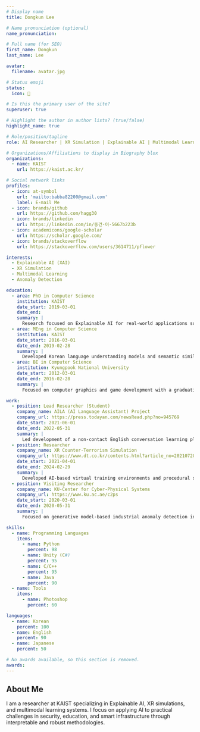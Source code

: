 ```yaml
---
# Display name
title: Dongkun Lee

# Name pronunciation (optional)
name_pronunciation: 

# Full name (for SEO)
first_name: Dongkun
last_name: Lee

avatar:
  filename: avatar.jpg

# Status emoji
status:
  icon: 🚀

# Is this the primary user of the site?
superuser: true

# Highlight the author in author lists? (true/false)
highlight_name: true

# Role/position/tagline
role: AI Researcher | XR Simulation | Explainable AI | Multimodal Learning

# Organizations/Affiliations to display in Biography blox
organizations:
  - name: KAIST
    url: https://kaist.ac.kr/

# Social network links
profiles:
  - icon: at-symbol
    url: 'mailto:babba82200@gmail.com'
    label: E-mail Me
  - icon: brands/github
    url: https://github.com/hagg30
  - icon: brands/linkedin
    url: https://linkedin.com/in/동건-이-5667b223b
  - icon: academicons/google-scholar
    url: https://scholar.google.com/
  - icon: brands/stackoverflow
    url: https://stackoverflow.com/users/3614711/pflower

interests:
  - Explainable AI (XAI)
  - XR Simulation
  - Multimodal Learning
  - Anomaly Detection

education:
  - area: PhD in Computer Science
    institution: KAIST
    date_start: 2019-03-01
    date_end: 
    summary: |
      Research focused on Explainable AI for real-world applications such as smart energy systems, education, and safety. Worked on anomaly detection, risk assessment, and XR simulation projects.
  - area: MEng in Computer Science
    institution: KAIST
    date_start: 2016-03-01
    date_end: 2019-02-28
    summary: |
      Developed Korean language understanding models and semantic similarity techniques through deep learning.
  - area: BE in Computer Science
    institution: Kyungpook National University
    date_start: 2012-03-01
    date_end: 2016-02-28
    summary: |
      Focused on computer graphics and game development with a graduation project involving interactive game design and optimization.

work:
  - position: Lead Researcher (Student)
    company_name: AILA (AI Language Assistant) Project
    company_url: https://press.todayan.com/newsRead.php?no=945769
    date_start: 2021-06-01
    date_end: 2022-05-31
    summary: |
      Led development of a non-contact English conversation learning platform with 3D avatars, integrating Unity and chatbot systems.
  - position: Researcher
    company_name: XR Counter-Terrorism Simulation
    company_url: https://www.dt.co.kr/contents.html?article_no=2021072802109923645006
    date_start: 2021-04-01
    date_end: 2024-02-29
    summary: |
      Developed AI-based virtual training environments and procedural scenario generation for police counter-terrorism exercises.
  - position: Visiting Researcher
    company_name: KU-Center for Cyber-Physical Systems
    company_url: https://www.ku.ac.ae/c2ps
    date_start: 2020-03-01
    date_end: 2020-05-31
    summary: |
      Focused on generative model-based industrial anomaly detection in safety-critical infrastructures.

skills:
  - name: Programming Languages
    items:
      - name: Python
        percent: 98
      - name: Unity (C#)
        percent: 95
      - name: C/C++
        percent: 95
      - name: Java
        percent: 90
  - name: Tools
    items:
      - name: Photoshop
        percent: 60

languages:
  - name: Korean
    percent: 100
  - name: English
    percent: 90
  - name: Japanese
    percent: 50

# No awards available, so this section is removed.
awards: 
---
```


## About Me

I am a researcher at KAIST specializing in Explainable AI, XR simulations, and multimodal learning systems. I focus on applying AI to practical challenges in security, education, and smart infrastructure through interpretable and robust methodologies.
